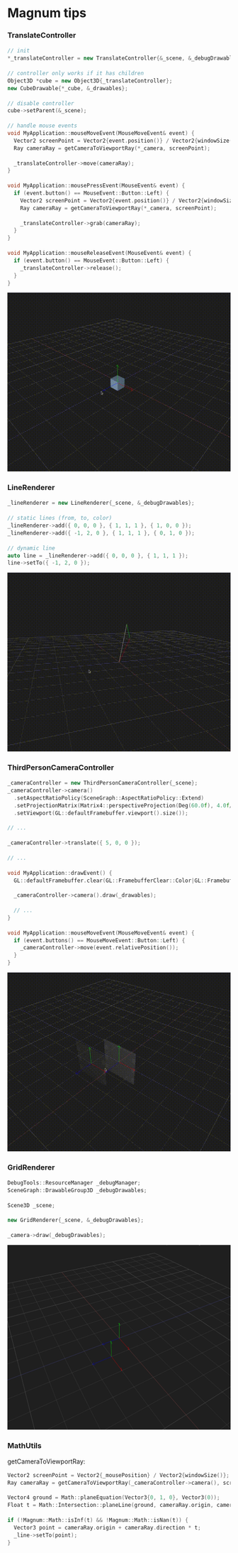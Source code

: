# Magnum tips

### TranslateController

```cpp
// init
*_translateController = new TranslateController{&_scene, &_debugDrawables};

// controller only works if it has children
Object3D *cube = new Object3D{_translateController};
new CubeDrawable{*_cube, &_drawables};

// disable controller
cube->setParent(&_scene);

// handle mouse events
void MyApplication::mouseMoveEvent(MouseMoveEvent& event) {
  Vector2 screenPoint = Vector2{event.position()} / Vector2{windowSize()};
  Ray cameraRay = getCameraToViewportRay(*_camera, screenPoint);

  _translateController->move(cameraRay);
}

void MyApplication::mousePressEvent(MouseEvent& event) {
  if (event.button() == MouseEvent::Button::Left) {
    Vector2 screenPoint = Vector2{event.position()} / Vector2{windowSize()};
    Ray cameraRay = getCameraToViewportRay(*_camera, screenPoint);

    _translateController->grab(cameraRay);
  }
}

void MyApplication::mouseReleaseEvent(MouseEvent& event) {
  if (event.button() == MouseEvent::Button::Left) {
    _translateController->release();
  }
}
```

![TranslateController](https://raw.githubusercontent.com/alexesDev/magnum-tips/master/TranslateController.gif)

### LineRenderer

```cpp
_lineRenderer = new LineRenderer{_scene, &_debugDrawables};

// static lines (from, to, color)
_lineRenderer->add({ 0, 0, 0 }, { 1, 1, 1 }, { 1, 0, 0 });
_lineRenderer->add({ -1, 2, 0 }, { 1, 1, 1 }, { 0, 1, 0 });

// dynamic line
auto line = _lineRenderer->add({ 0, 0, 0 }, { 1, 1, 1 });
line->setTo({ -1, 2, 0 });
```

![LineRenderer](https://raw.githubusercontent.com/alexesDev/magnum-tips/master/LineRenderer.gif)

### ThirdPersonCameraController

```cpp
_cameraController = new ThirdPersonCameraController{_scene};
_cameraController->camera()
  .setAspectRatioPolicy(SceneGraph::AspectRatioPolicy::Extend)
  .setProjectionMatrix(Matrix4::perspectiveProjection(Deg(60.0f), 4.0f/3.0f, 0.01f, 200.0f))
  .setViewport(GL::defaultFramebuffer.viewport().size());

// ...

_cameraController->translate({ 5, 0, 0 });

// ...

void MyApplication::drawEvent() {
  GL::defaultFramebuffer.clear(GL::FramebufferClear::Color|GL::FramebufferClear::Depth);

  _cameraController->camera().draw(_drawables);

  // ...
}

void MyApplication::mouseMoveEvent(MouseMoveEvent& event) {
  if (event.buttons() == MouseMoveEvent::Button::Left) {
    _cameraController->move(event.relativePosition());
  }
}
```

![ThirdPersonCameraController](https://raw.githubusercontent.com/alexesDev/magnum-tips/master/ThirdPersonCameraController.gif)

### GridRenderer

```cpp
DebugTools::ResourceManager _debugManager;
SceneGraph::DrawableGroup3D _debugDrawables;

Scene3D _scene;

new GridRenderer{_scene, &_debugDrawables};

_camera->draw(_debugDrawables);
```

![GridRenderer](https://raw.githubusercontent.com/alexesDev/magnum-tips/master/GridRenderer.png)

### MathUtils

getCameraToViewportRay:

```cpp
Vector2 screenPoint = Vector2{_mousePosition} / Vector2{windowSize()};
Ray cameraRay = getCameraToViewportRay(_cameraController->camera(), screenPoint);

Vector4 ground = Math::planeEquation(Vector3{0, 1, 0}, Vector3(0));
Float t = Math::Intersection::planeLine(ground, cameraRay.origin, cameraRay.direction);

if (!Magnum::Math::isInf(t) && !Magnum::Math::isNan(t)) {
  Vector3 point = cameraRay.origin + cameraRay.direction * t;
  _line->setTo(point);
}
```
